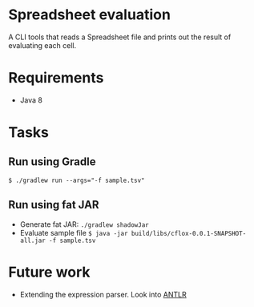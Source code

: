 # Spreadsheet evaluation

A CLI tools that reads a  Spreadsheet file and prints out
the result of evaluating each cell.


# Requirements

- Java 8


# Tasks

## Run using Gradle

`$ ./gradlew run --args="-f sample.tsv"`


## Run using fat JAR

- Generate fat JAR: `./gradlew shadowJar`
- Evaluate sample file
`$ java -jar build/libs/cflox-0.0.1-SNAPSHOT-all.jar -f sample.tsv`


# Future work

- Extending the expression parser. Look into [ANTLR](https://theantlrguy.atlassian.net/wiki/spaces/ANTLR3/pages/2687299/Expression+evaluator)